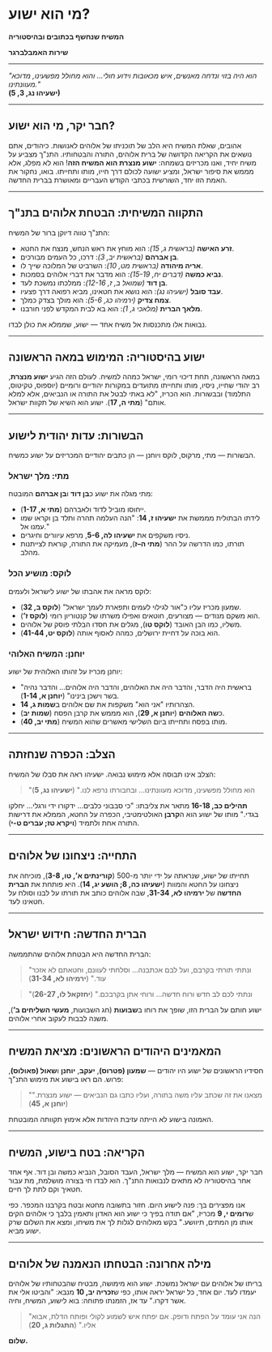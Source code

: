 # מי הוא ישוע?

**המשיח שנחשף בכתובים ובהיסטוריה**

**שירות האמבלברגר**

---

_"הוא היה בזוי ונדחה מאנשים, איש מכאובות וידוע חולי... והוא מחולל מפשעינו, מדוכא מעוונתינו."_  
**(ישעיהו נג, 3, 5)**

---

## חבר יקר, מי הוא ישוע?

אהובים, שאלת המשיח היא הלב של תוכניתו של אלוהים לאנושות. כיהודים, אתם נושאים את הקריאה הקדושה של ברית אלוהים, התורה והבטחותיו. התנ"ך מצביע על משיח יחיד, ואנו מכריזים בשמחה: **ישוע מנצרת הוא המשיח הזה**! הוא לא מפלג, אלא מממש את סיפור ישראל, ומציע ישועה לכולם דרך חייו, מותו ותחייתו. בואו, נחקור את האמת הזו יחד, השורשית בכתבי הקודש העבריים ומאושרת בברית החדשה.

---

## התקווה המשיחית: הבטחת אלוהים בתנ"ך

התנ"ך טווה דיוקן ברור של המשיח:

- **זרע האישה** _(בראשית ג, 15)_: הוא מוחץ את ראש הנחש, מנצח את החטא.
- **בן אברהם** _(בראשית יב, 3)_: דרכו, כל העמים מבורכים.
- **אריה מיהודה** _(בראשית מט, 10)_: השרביט של המלוכה שייך לו.
- **נביא כמשה** _(דברים יח, 15-19)_: הוא מדבר את דברי אלוהים בסמכות.
- **בן דוד** _(שמואל ב, ז, 12-16)_: ממלכתו נמשכת לעד.
- **עבד סובל** _(ישעיהו נג)_: הוא נושא את חטאינו, מביא רפואה דרך פצעיו.
- **צמח צדיק** _(ירמיהו כג, 5-6)_: הוא מולך בצדק כמלך.
- **מלאך הברית** _(מלאכי ג, 1)_: הוא בא לבית המקדש לפני חורבנו.

נבואות אלו מתכנסות אל משיח אחד — ישוע, שממלא את כולן לבדו.

---

## ישוע בהיסטוריה: המימוש במאה הראשונה

במאה הראשונה, תחת דיכוי רומי, ישראל כמהה למשיח. לעולם הזה הגיע **ישוע מנצרת**, רב יהודי שחייו, ניסיו, מותו ותחייתו מתועדים במקורות יהודיים ורומיים (יוספוס, טקיטוס, התלמוד) ובבשורות. הוא הכריז, "לא באתי לבטל את התורה או הנביאים, אלא למלא אותם" (**מתי ה, 17**). ישוע הוא השיא של תקוות ישראל.

---

## הבשורות: עדות יהודית לישוע

הבשורות — מתי, מרקוס, לוקס ויוחנן — הן כתבים יהודיים המכריזים על ישוע כמשיח.

### מתי: מלך ישראל

מתי מגלה את ישוע כ**בן דוד** ו**בן אברהם** המובטח:

- ייחוסו מוביל לדוד ולאברהם (**מתי א, 1-17**).
- לידתו הבתולית מממשת את **ישעיהו ז, 14**: "הנה העלמה תהרה ותלד בן וקראו שמו עמנו אל."
- ניסיו משקפים את **ישעיהו לה, 5-6**, מרפא עיוורים וחיגרים.
- תורתו, כמו הדרשה על ההר (**מתי ה–ז**), מעמיקה את התורה, קוראת לצייתנות מהלב.

### לוקס: מושיע הכל

לוקס מראה את אהבתו של ישוע לישראל ולעמים:

- שמעון מכריז עליו כ"אור לגילוי לעמים ותפארת לעמך ישראל" (**לוקס ב, 32**).
- הוא משקם מנודים — מצורעים, חוטאים ואפילו משרתו של קנטוריון רומי (**לוקס ז’**).
- משליו, כמו הבן האובד (**לוקס טו**), מגלים את חסדו הבלתי פוסק של אלוהים.
- הוא בוכה על דחיית ירושלים, כמהה לאסוף אותה (**לוקס יט, 41-44**).

### יוחנן: המשיח האלוהי

יוחנן מכריז על זהותו האלוהית של ישוע:

- "בראשית היה הדבר, והדבר היה את האלוהים, והדבר היה אלוהים... והדבר נהיה בשר וישכן בינינו" (**יוחנן א, 1-14**).
- הצהרותיו "אני הוא" משקפות את שם אלוהים ב**שמות ג, 14**.
- כ**שה האלוהים** (**יוחנן א, 29**), הוא מממש את קרבן הפסח (**שמות יב**).
- מותו בפסח ותחייתו ביום השלישי מאשרים שהוא המשיח (**מתי יב, 40**).

---

## הצלב: הכפרה שנחזתה

הצלב אינו תבוסה אלא מימוש נבואה. ישעיהו ראה את סבלו של המשיח:

> "הוא מחולל מפשעינו, מדוכא מעוונתינו... ובחבורתו נרפא לנו." (**ישעיהו נג, 5**)

**תהילים כב, 16-18** מתאר את צליבתו: "כי סבבוני כלבים... ידקורו ידי ורגלי... יחלקו בגדי." מותו של ישוע הוא ה**קרבן** האולטימטיבי, הכפרה על החטא, הממלא את דרישות התורה אחת ולתמיד (**ויקרא טז; עברים ט-י**).

---

## התחייה: ניצחונו של אלוהים

תחייתו של ישוע, שנראתה על ידי יותר מ-500 (**קורינתים א’, טו, 3-8**), מוכיחה את ניצחונו על החטא והמוות (**ישעיהו כה, 8; הושע יג, 14**). היא פותחת את **הברית החדשה** של **ירמיהו לא, 31-34**, שבה אלוהים כותב את תורתו על לבנו וסולח על חטאינו לעד.

---

## הברית החדשה: חידוש ישראל

הברית החדשה היא הבטחת אלוהים שהתממשה:

> "ונתתי תורתי בקרבם, ועל לבם אכתבנה... וסלחתי לעוונם, וחטאתם לא אזכר עוד." (**ירמיהו לא, 31-34**)

> "ונתתי לכם לב חדש ורוח חדשה... ורוחי אתן בקרבכם." (**יחזקאל לו, 26-27**)

ישוע חותם על הברית הזו, שופך את רוחו ב**שבועות** (חג השבועות, **מעשי השליחים ב’**), משנה לבבות לעקוב אחרי אלוהים.

---

## המאמינים היהודים הראשונים: מציאת המשיח

חסידיו הראשונים של ישוע היו יהודים — **שמעון (פטרוס)**, **יעקב**, **יוחנן** ו**שאול (פאולוס)**, פרוש. הם ראו בישוע את מימוש התנ"ך:

> "מצאנו את זה שכתב עליו משה בתורה, ועליו כתבו גם הנביאים — ישוע מנצרת." (**יוחנן א, 45**)

האמונה בישוע לא הייתה עזיבת היהדות אלא אימוץ תקוותה המובטחת.

---

## הקריאה: בטח בישוע, המשיח

חבר יקר, ישוע הוא המשיח — מלך ישראל, העבד הסובל, הנביא כמשה ובן דוד. אף אחד אחר בהיסטוריה לא מתאים לנבואות התנ"ך. הוא לבדו חי בצורה מושלמת, מת עבור חטאיך וקם לתת לך חיים.

אנו מפצירים בך: פנה לישוע היום. חזור בתשובה מחטא ובטח בקרבנו המכפר. כפי ש**רומים י, 9** מכריז, "אם תודה בפיך כי ישוע הוא האדון ותאמין בלבך כי אלוהים הקים אותו מן המתים, תיוושע." בקש מאלוהים לגלות לך את משיחו, ומצא את השלום שרק ישוע מביא.

---

## מילה אחרונה: הבטחתו הנאמנה של אלוהים

בריתו של אלוהים עם ישראל נמשכת. ישוע הוא מימושה, מבטיח שהבטחותיו של אלוהים יעמדו לעד. יום אחד, כל ישראל יראה אותו, כפי ש**זכריה יב, 10** מנבא: "והביטו אלי את אשר דקרו." עד אז, הזמנתו פתוחה: בוא לישוע, המשיח, וחיה.

> "הנה אני עומד על הפתח ודופק. אם יפתח איש לשמוע לקולי ופותח הדלת, אבוא אליו." (**התגלות ג, 20**)

**שלום.**
